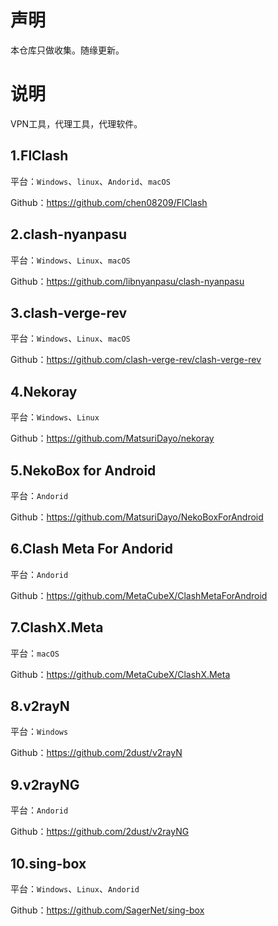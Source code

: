 # 声明

本仓库只做收集。随缘更新。

# 说明

VPN工具，代理工具，代理软件。

## 1.FlClash

平台：`Windows`、`linux`、`Andorid`、`macOS`

Github：https://github.com/chen08209/FlClash

## 2.clash-nyanpasu

平台：`Windows`、`Linux`、`macOS`

Github：https://github.com/libnyanpasu/clash-nyanpasu

## 3.clash-verge-rev

平台：`Windows`、`Linux`、`macOS`

Github：https://github.com/clash-verge-rev/clash-verge-rev

## 4.Nekoray

平台：`Windows`、`Linux`

Github：https://github.com/MatsuriDayo/nekoray

## 5.NekoBox for Android

平台：`Andorid`

Github：https://github.com/MatsuriDayo/NekoBoxForAndroid

## 6.Clash Meta For Andorid

平台：`Andorid`

Github：https://github.com/MetaCubeX/ClashMetaForAndroid

## 7.ClashX.Meta

平台：`macOS`

Github：https://github.com/MetaCubeX/ClashX.Meta

## 8.v2rayN

平台：`Windows`

Github：https://github.com/2dust/v2rayN

## 9.v2rayNG

平台：`Andorid`

Github：https://github.com/2dust/v2rayNG

## 10.sing-box

平台：`Windows`、`Linux`、`Andorid`

Github：https://github.com/SagerNet/sing-box
